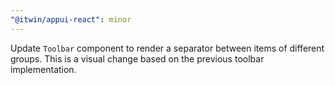 ```yaml
---
"@itwin/appui-react": minor
---
```


Update `Toolbar` component to render a separator between items of different groups. This is a visual change based on the previous toolbar implementation.
